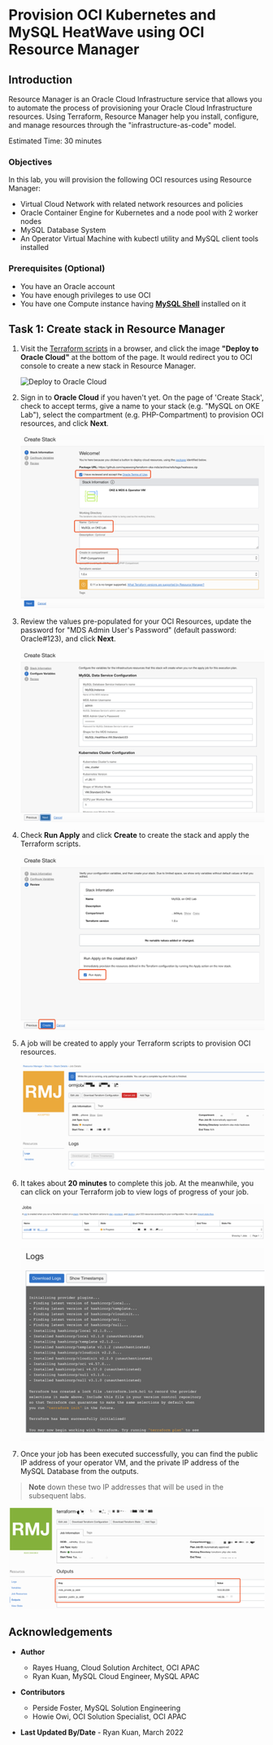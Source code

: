 # Provision OCI Kubernetes and MySQL HeatWave using OCI Resource Manager

## Introduction

Resource Manager is an Oracle Cloud Infrastructure service that allows you to automate the process of provisioning your Oracle Cloud Infrastructure resources. Using Terraform, Resource Manager help you install, configure, and manage resources through the "infrastructure-as-code" model.

Estimated Time: 30 minutes

### Objectives

In this lab, you will provision the following OCI resources using Resource Manager:

* Virtual Cloud Network with related network resources and policies
* Oracle Container Engine for Kubernetes and a node pool with 2 worker nodes
* MySQL Database System
* An Operator Virtual Machine with kubectl utility and MySQL client tools installed

### Prerequisites (Optional)

* You have an Oracle account
* You have enough privileges to use OCI
* You have one Compute instance having <a href="https://dev.mysql.com/doc/mysql-shell/8.0/en/mysql-shell-install.html" target="\_blank">**MySQL Shell**</a> installed on it

## Task 1: Create stack in Resource Manager

1. Visit the [Terraform scripts](https://github.com/rayeswong/terraform-oke-mds) in a browser, and click the image **"Deploy to Oracle Cloud"** at the bottom of the page. It would redirect you to OCI console to create a new stack in Resource Manager.

    ![Deploy to Oracle Cloud](https://oci-resourcemanager-plugin.plugins.oci.oraclecloud.com/latest/deploy-to-oracle-cloud.svg)

2. Sign in to **Oracle Cloud** if you haven't yet. On the page of 'Create Stack', check to accept terms, give a name to your stack (e.g. "MySQL on OKE Lab"), select the compartment (e.g. PHP-Compartment) to provision OCI resources, and click **Next**.

    ![Stack Information](images/resource-manager-stack-info.png)

3. Review the values pre-populated for your OCI Resources, update the password for "MDS Admin User's Password" (default password: Oracle#123), and click **Next**.

    ![Stack Variables](images/resource-manager-stack-variables.png)

4. Check **Run Apply** and click **Create** to create the stack and apply the Terraform scripts.

    ![Create Stack 3](images/resource-manager-stack-review.png)

5. A job will be created to apply your Terraform scripts to provision OCI resources.

    ![Apply Stack](images/resource-manager-stack-apply.png)

6. It takes about **20 minutes** to complete this job. At the meanwhile, you can click on your Terraform job to view logs of progress of your job.

    ![Stack Job](images/resource-manager-stack-job.png)

    ![Stack Progress](images/resource-manager-stack-progress.png)

7. Once your job has been executed successfully, you can find the public IP address of your operator VM, and the private IP address of the MySQL Database from the outputs.

>**Note** down these two IP addresses that will be used in the subsequent labs.

  ![Stack Complete](images/resource-manager-stack-complete.png)

## Acknowledgements
* **Author**
	* Rayes Huang, Cloud Solution Architect, OCI APAC
	* Ryan Kuan, MySQL Cloud Engineer, MySQL APAC

* **Contributors**

	* Perside Foster, MySQL Solution Engineering
	* Howie Owi, OCI Solution Specialist, OCI APAC

* **Last Updated By/Date** - Ryan Kuan, March 2022
